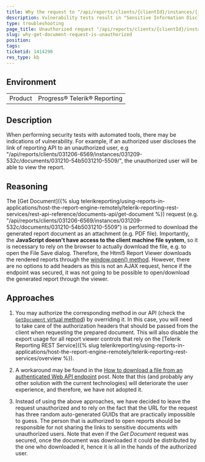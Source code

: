 ```yaml
---
title: Why the request to "/api/reports/clients/{clientId}/instances/{instanceId}/documents/{documentId} is not authorized"
description: Vulnerability tests result in "Sensitive Information Disclosure via API Response", "Internal Path Disclosure" or similar on "/api/reports/clients/{clientId}/instances/{instanceId}/documents/{documentId}"
type: troubleshooting
page_title: Unauthorized request "/api/reports/clients/{clientId}/instances/{instanceId}/documents/{documentId}"
slug: why-get-document-request-is-unauthorized
position: 
tags: 
ticketid: 1414290
res_type: kb
---
```


## Environment
<table>
    <tbody>
	    <tr>
	    	<td>Product</td>
	    	<td>Progress® Telerik® Reporting</td>
	    </tr>
    </tbody>
</table>


## Description
When performing security tests with automated tools, there may be indications of vulnerability. For example, if an authorized user discloses the link of reporting API to an unauthorized user, e.g "/api/reports/clients/031206-6569/instances/031209-532c/documents/031210-54b5031210-5509/", the unauthorized user will be able to view the report.


## Reasoning
The [Get Document]({% slug telerikreporting/using-reports-in-applications/host-the-report-engine-remotely/telerik-reporting-rest-services/rest-api-reference/documents-api/get-document %}) request (e.g. "/api/reports/clients/031206-6569/instances/031209-532c/documents/031210-54b5031210-5509") is performed to download the generated report document as an attachment (e.g. PDF file). Importantly, the __JavaScript doesn't have access to the client machine file system__, so it is necessary to rely on the browser to actually download the file, e.g. to open the File Save dialog. Therefore, the Html5 Report Viewer downloads the rendered reports through the [window.open() method](https://developer.mozilla.org/en-US/docs/Web/API/Window/open). However, there are no options to add headers as this is not an AJAX request, hence if the endpoint was secured, it was not going to be possible to open/download the generated report through the viewer.

## Approaches
1. You may authorize the corresponding method in our API (check the [`GetDocument` virtual method](https://docs.telerik.com/reporting/api/Telerik.Reporting.Services.WebApi.ReportsControllerBase.html#Telerik_Reporting_Services_WebApi_ReportsControllerBase_GetDocument_System_String_System_String_System_String_)) by overriding it. In this case, you will need to take care of the authorization headers that should be passed from the client when requesting the prepared document. This will also disable the export usage for all report viewer controls that rely on the [Telerik Reporting REST Service]({% slug telerikreporting/using-reports-in-applications/host-the-report-engine-remotely/telerik-reporting-rest-services/overview %}). 

2. A workaround may be found in the [How to download a file from an authenticated Web API endpoint](https://royaljay.com/development/how-to-download-files-from-authenticated-web-api-endpoints/) post. Note that this (and probably any other solution with the current technologies) will deteriorate the user experience, and therefore, we have not adopted it.

3. Instead of using the above approaches, we have decided to leave the request unauthorized and to rely on the fact that the URL for the request has three random auto-generated GUIDs that are practically impossible to guess. The person that is authorized to open reports should be responsible for not sharing the links to sensitive documents with unauthorized users. Note that even if the _Get Document_ request was secured, once the document was downloaded it could be distributed by the one who downloaded it, hence it is all in the hands of the authorized user.
